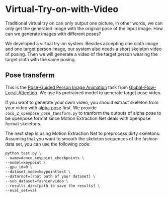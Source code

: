 # Virtual-Try-on-with-Video
Traditional virtual try on can only output one picture, in other words, we can only get the generated image with the original pose of the input image. How can we generate images with different poses?

We developed a virtual try-on system. Besides accepting one cloth image and one target person image, our system also needs a short skeleton video of posing. Then we will generate a video of the target person wearing the target cloth with the same posing. 

## Pose transferm
This is the [Pose-Guided Person Image Animation](https://github.com/RenYurui/Global-Flow-Local-Attention/blob/master/PERSON_IMAGE_ANIMATION.md) task from [Global-Flow-Local-Attention](https://github.com/RenYurui/Global-Flow-Local-Attention). We use its pretrained model to generate target pose video.

If you want to generate your owm video, you should extract skeleton from your video with [alpha pose](https://github.com/MVIG-SJTU/AlphaPose) first. We provide `coco_2_openpose_pose_tansform.py` to tranform the outputs of alpha pose to be openpose format since Motion Extraction Net deals with openpose format skeletons.

The next step is using Motion Extraction Net to preprocess dirty skeletons. Assuming that you want to smooth the skeleton sequences of the fashion data set, you can use the following code:
``` bash
python test.py \
--name=dance_keypoint_checkpoints \
--model=keypoint \
--gpu_id=0 \
--dataset_mode=keypointtest \
--dataroot=[root path of your dataset] \
--sub_dataset=fashionvideo \
--results_dir=[path to save the results] \
--eval_set=val
```
